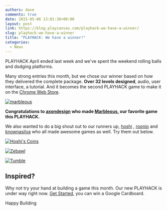 ```yaml
---
authors: dave
comments: true
date: 2015-05-06 13:01:38+00:00
layout: post
link: https://blog.playcanvas.com/playhack-we-have-a-winner/
slug: playhack-we-have-a-winner
title: "PLAYHACK: We have a winner!"
categories:
  - News
---
```


PLAYHACK April ended last week and we've spent the weekend rolling balls and dodging platforms.

Many strong entries this month, but we chose our winner based on how they delivered the complete package. **Over 32 levels designed**, audio, user interface, a tutorial. And it becomes the second PLAYHACK game to make it on the [Chrome Web Store](https://chrome.google.com/webstore/detail/marbleous/jbcgphppffkahpoiobhfdjfpbapbjblh).

[![marbleous](/img/marbleous.png)](https://playcanv.as/p/jDnjRca6)

**Congratulations to [axondesign](https://playcanvas.com/user/axondesign) who made [Marbleous](https://playcanv.as/p/jDnjRca6), our favorite game this PLAYHACK.**

We also wanted to do a big shout out to our runners up, [hoshi](https://playcanvas.com/user/hoshi) , [roonio](https://playcanvas.com/user/roonio) and [knownasilya](https://playcanvas.com/user/knownasilya) who all made awesome games as well. Try them out below.

[![Hoshi's Coins](/img/playhack-hoshis-coins.jpg)](https://playcanv.as/p/R2bo1sXW)

[![Zebawl](/img/playhack-zebawl.png)](https://playcanv.as/p/g3YmCFUl)

[![Tumble](/img/playhack-tumble.jpg)](https://playcanv.as/p/xGHx2DyX)

## Inspired?

Why not try your hand at building a game this month. Our new PLAYHACK is under way right now. [Get Started](https://blog.playcanvas.com/playhack-may-spaceships-and-win-a-google-cardboard/), you can win a Google Cardboard.

Happy Building
